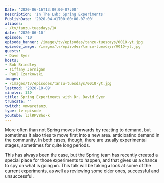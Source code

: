 ```yaml
---
Date: '2020-06-16T13:00:00-07:00'
Description: 'In The Lab: Spring Experiments'
PublishDate: '2020-04-01T00:00:00-07:00'
aliases:
- /tv/tanzu-tuesdays/10
date: '2020-06-10'
episode: '10'
episode_banner: /images/tv/episodes/tanzu-tuesdays/0010-yt.jpg
episode_image: /images/tv/episodes/tanzu-tuesdays/0010-yt.jpg
guests:
- Dave Syer
hosts:
- Bob Brindley
- Tiffany Jernigan
- Paul Czarkowski
images:
- /images/tv/episodes/tanzu-tuesdays/0010-yt.jpg
lastmod: '2020-10-09'
minutes: 120
title: Spring Experiments with Dr. David Syer
truncate: ''
twitch: vmwaretanzu
type: tv-episode
youtube: lJlRPV8ho-k
---
```


More often than not Spring moves forwards by reacting to demand, but sometimes it also tries to move first into a new area, anticipating demand in the community. In both cases, though, there are usually experimental stages, sometimes for quite long periods.

This has always been the case, but the Spring team has recently created a special place for those experiments to happen, and that gives us a chance to spy on what is going on. This talk will be taking a look at some of the current experiments, as well as reviewing some older ones, successful and unsuccessful.